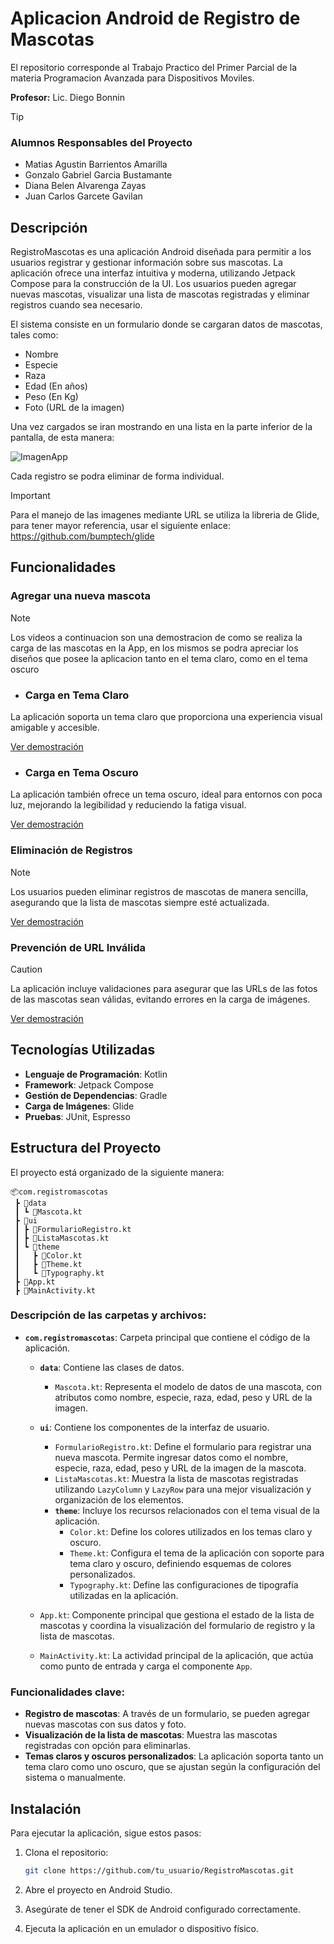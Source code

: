 # Aplicacion Android de Registro de Mascotas

El repositorio corresponde al Trabajo Practico del Primer Parcial de la materia Programacion Avanzada para Dispositivos Moviles.

**Profesor:** Lic. Diego Bonnin

> [!TIP]
> ### Alumnos Responsables del Proyecto
> - Matias Agustin Barrientos Amarilla
> - Gonzalo Gabriel Garcia Bustamante
> - Diana Belen Alvarenga Zayas
> - Juan Carlos Garcete Gavilan

## Descripción

RegistroMascotas es una aplicación Android diseñada para permitir a los usuarios registrar y gestionar información sobre sus mascotas. La aplicación ofrece una interfaz intuitiva y moderna, utilizando Jetpack Compose para la construcción de la UI. Los usuarios pueden agregar nuevas mascotas, visualizar una lista de mascotas registradas y eliminar registros cuando sea necesario.

El sistema consiste en un formulario donde se cargaran datos de mascotas, tales como:

- Nombre
- Especie
- Raza
- Edad (En años)
- Peso (En Kg)
- Foto (URL de la imagen)

Una vez cargados se iran mostrando en una lista en la parte inferior de la pantalla, de esta manera:

![ImagenApp](https://github.com/user-attachments/assets/eda9c6d4-d124-4b14-9135-3b56179d01be)

Cada registro se podra eliminar de forma individual.

> [!IMPORTANT]
> Para el manejo de las imagenes mediante URL se utiliza la libreria de Glide, para tener mayor referencia, usar el siguiente enlace:
> https://github.com/bumptech/glide

## Funcionalidades

### Agregar una nueva mascota

> [!NOTE]
> Los videos a continuacion son una demostracion de como se realiza la carga de las mascotas en la App,
> en los mismos se podra apreciar los diseños que posee la aplicacion tanto en el tema claro, como en el tema oscuro

- ### Carga en Tema Claro
La aplicación soporta un tema claro que proporciona una experiencia visual amigable y accesible.

[Ver demostración](https://github.com/user-attachments/assets/56f5a8f1-e211-4c45-8b14-8cb48b3c2abd)

- ### Carga en Tema Oscuro
La aplicación también ofrece un tema oscuro, ideal para entornos con poca luz, mejorando la legibilidad y reduciendo la fatiga visual.

[Ver demostración](https://github.com/user-attachments/assets/5d90a3d2-d5a8-42a0-a03d-600201ebb832)

### Eliminación de Registros
> [!NOTE]
> Los usuarios pueden eliminar registros de mascotas de manera sencilla, asegurando que la lista de mascotas siempre esté actualizada.

[Ver demostración](https://github.com/user-attachments/assets/91b4ffe4-78e9-4837-bb5d-eb1c4b66e6af)

### Prevención de URL Inválida
> [!CAUTION]
> La aplicación incluye validaciones para asegurar que las URLs de las fotos de las mascotas sean válidas, evitando errores en la carga de imágenes.

[Ver demostración](https://github.com/user-attachments/assets/febed93b-bf82-4331-9ff8-69b1d92a3336)

## Tecnologías Utilizadas

- **Lenguaje de Programación**: Kotlin
- **Framework**: Jetpack Compose
- **Gestión de Dependencias**: Gradle
- **Carga de Imágenes**: Glide
- **Pruebas**: JUnit, Espresso

## Estructura del Proyecto

El proyecto está organizado de la siguiente manera:

```
📦com.registromascotas
 ┣ 📂data
 ┃ ┗ 📄Mascota.kt
 ┣ 📂ui
 ┃ ┣ 📄FormularioRegistro.kt
 ┃ ┣ 📄ListaMascotas.kt
 ┃ ┗ 📂theme
 ┃   ┣ 📄Color.kt
 ┃   ┣ 📄Theme.kt
 ┃   ┗ 📄Typography.kt
 ┣ 📄App.kt
 ┣ 📄MainActivity.kt
```

### Descripción de las carpetas y archivos:

- **`com.registromascotas`**: Carpeta principal que contiene el código de la aplicación.
  - **`data`**: Contiene las clases de datos.
    - `Mascota.kt`: Representa el modelo de datos de una mascota, con atributos como nombre, especie, raza, edad, peso y URL de la imagen.
  
  - **`ui`**: Contiene los componentes de la interfaz de usuario.
    - `FormularioRegistro.kt`: Define el formulario para registrar una nueva mascota. Permite ingresar datos como el nombre, especie, raza, edad, peso y URL de la imagen de la mascota.
    - `ListaMascotas.kt`: Muestra la lista de mascotas registradas utilizando `LazyColumn` y `LazyRow` para una mejor visualización y organización de los elementos.
    - **`theme`**: Incluye los recursos relacionados con el tema visual de la aplicación.
      - `Color.kt`: Define los colores utilizados en los temas claro y oscuro.
      - `Theme.kt`: Configura el tema de la aplicación con soporte para tema claro y oscuro, definiendo esquemas de colores personalizados.
      - `Typography.kt`: Define las configuraciones de tipografía utilizadas en la aplicación.
  
  - `App.kt`: Componente principal que gestiona el estado de la lista de mascotas y coordina la visualización del formulario de registro y la lista de mascotas.
  
  - `MainActivity.kt`: La actividad principal de la aplicación, que actúa como punto de entrada y carga el componente `App`.

### Funcionalidades clave:
- **Registro de mascotas**: A través de un formulario, se pueden agregar nuevas mascotas con sus datos y foto.
- **Visualización de la lista de mascotas**: Muestra las mascotas registradas con opción para eliminarlas.
- **Temas claros y oscuros personalizados**: La aplicación soporta tanto un tema claro como uno oscuro, que se ajustan según la configuración del sistema o manualmente.

## Instalación

Para ejecutar la aplicación, sigue estos pasos:

1. Clona el repositorio:
   ```bash
   git clone https://github.com/tu_usuario/RegistroMascotas.git
   ```

2. Abre el proyecto en Android Studio.

3. Asegúrate de tener el SDK de Android configurado correctamente.

4. Ejecuta la aplicación en un emulador o dispositivo físico.

